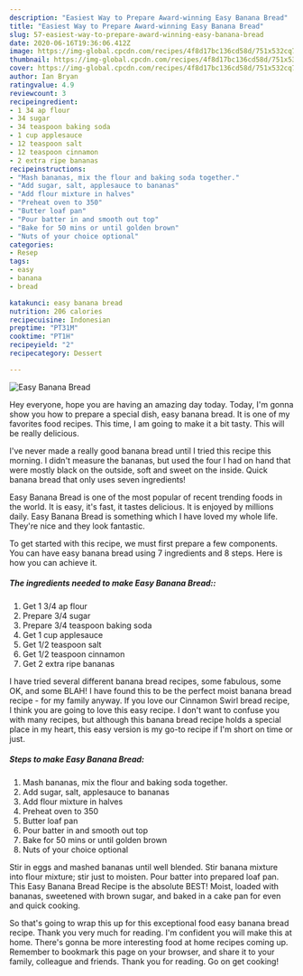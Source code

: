 ```yaml
---
description: "Easiest Way to Prepare Award-winning Easy Banana Bread"
title: "Easiest Way to Prepare Award-winning Easy Banana Bread"
slug: 57-easiest-way-to-prepare-award-winning-easy-banana-bread
date: 2020-06-16T19:36:06.412Z
image: https://img-global.cpcdn.com/recipes/4f8d17bc136cd58d/751x532cq70/easy-banana-bread-recipe-main-photo.jpg
thumbnail: https://img-global.cpcdn.com/recipes/4f8d17bc136cd58d/751x532cq70/easy-banana-bread-recipe-main-photo.jpg
cover: https://img-global.cpcdn.com/recipes/4f8d17bc136cd58d/751x532cq70/easy-banana-bread-recipe-main-photo.jpg
author: Ian Bryan
ratingvalue: 4.9
reviewcount: 3
recipeingredient:
- 1 34 ap flour
- 34 sugar
- 34 teaspoon baking soda
- 1 cup applesauce
- 12 teaspoon salt
- 12 teaspoon cinnamon
- 2 extra ripe bananas
recipeinstructions:
- "Mash bananas, mix the flour and baking soda together."
- "Add sugar, salt, applesauce to bananas"
- "Add flour mixture in halves"
- "Preheat oven to 350"
- "Butter loaf pan"
- "Pour batter in and smooth out top"
- "Bake for 50 mins or until golden brown"
- "Nuts of your choice optional"
categories:
- Resep
tags:
- easy
- banana
- bread

katakunci: easy banana bread
nutrition: 206 calories
recipecuisine: Indonesian
preptime: "PT31M"
cooktime: "PT1H"
recipeyield: "2"
recipecategory: Dessert

---
```



![Easy Banana Bread](https://img-global.cpcdn.com/recipes/4f8d17bc136cd58d/751x532cq70/easy-banana-bread-recipe-main-photo.jpg)

Hey everyone, hope you are having an amazing day today. Today, I'm gonna show you how to prepare a special dish, easy banana bread. It is one of my favorites food recipes. This time, I am going to make it a bit tasty. This will be really delicious.

I&#39;ve never made a really good banana bread until I tried this recipe this morning. I didn&#39;t measure the bananas, but used the four I had on hand that were mostly black on the outside, soft and sweet on the inside. Quick banana bread that only uses seven ingredients!

Easy Banana Bread is one of the most popular of recent trending foods in the world. It is easy, it's fast, it tastes delicious. It is enjoyed by millions daily. Easy Banana Bread is something which I have loved my whole life. They're nice and they look fantastic.


To get started with this recipe, we must first prepare a few components. You can have easy banana bread using 7 ingredients and 8 steps. Here is how you can achieve it.

##### The ingredients needed to make Easy Banana Bread::

1. Get 1 3/4 ap flour
1. Prepare 3/4 sugar
1. Prepare 3/4 teaspoon baking soda
1. Get 1 cup applesauce
1. Get 1/2 teaspoon salt
1. Get 1/2 teaspoon cinnamon
1. Get 2 extra ripe bananas


I have tried several different banana bread recipes, some fabulous, some OK, and some BLAH! I have found this to be the perfect moist banana bread recipe - for my family anyway. If you love our Cinnamon Swirl bread recipe, I think you are going to love this easy recipe. I don&#39;t want to confuse you with many recipes, but although this banana bread recipe holds a special place in my heart, this easy version is my go-to recipe if I&#39;m short on time or just. 

##### Steps to make Easy Banana Bread:

1. Mash bananas, mix the flour and baking soda together.
1. Add sugar, salt, applesauce to bananas
1. Add flour mixture in halves
1. Preheat oven to 350
1. Butter loaf pan
1. Pour batter in and smooth out top
1. Bake for 50 mins or until golden brown
1. Nuts of your choice optional


Stir in eggs and mashed bananas until well blended. Stir banana mixture into flour mixture; stir just to moisten. Pour batter into prepared loaf pan. This Easy Banana Bread Recipe is the absolute BEST! Moist, loaded with bananas, sweetened with brown sugar, and baked in a cake pan for even and quick cooking. 

So that's going to wrap this up for this exceptional food easy banana bread recipe. Thank you very much for reading. I'm confident you will make this at home. There's gonna be more interesting food at home recipes coming up. Remember to bookmark this page on your browser, and share it to your family, colleague and friends. Thank you for reading. Go on get cooking!
